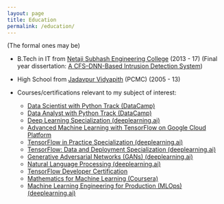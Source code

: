 ```yaml
---
layout: page
title: Education
permalink: /education/
---
```

(The formal ones may be)

  -   B.Tech in IT from [Netaji Subhash Engineering College](http://www.google.com/url?q=http%3A%2F%2Fnsec.ac.in&sa=D&sntz=1&usg=AFQjCNFe2EBGpA-oSLcYVmdISgkSmENcHg) (2013 - 17) (Final year dissertation: [A CFS–DNN-Based Intrusion Detection System](https://www.google.com/url?q=https%3A%2F%2Flink.springer.com%2Fchapter%2F10.1007%2F978-981-10-7901-6_19&sa=D&sntz=1&usg=AFQjCNG3tTcrgh7dSLAOYYjUY7PcCnpDQA))
-   High School from [Jadavpur Vidyapith](http://www.google.com/url?q=http%3A%2F%2Fjadavpurvidyapithhs.org%2F&sa=D&sntz=1&usg=AFQjCNEwgsSXPP9UKLU9PxZOHYFpMamXIA) (PCMC) (2005 - 13)
-   Courses/certifications relevant to my subject of interest:

    -   [Data Scientist with Python Track (DataCamp)](https://www.google.com/url?q=https%3A%2F%2Fwww.dropbox.com%2Fs%2Fo1asim0it9204nv%2FData%2520Scientist%2520with%2520Python%2520Track.pdf%3Fdl%3D0&sa=D&sntz=1&usg=AFQjCNEFFOHFcOzP0mGWOxA6PbOxJkcDow)
    -   [Data Analyst with Python Track (DataCamp)](https://www.google.com/url?q=https%3A%2F%2Fwww.dropbox.com%2Fs%2Fo1asim0it9204nv%2FData%2520Scientist%2520with%2520Python%2520Track.pdf%3Fdl%3D0&sa=D&sntz=1&usg=AFQjCNEFFOHFcOzP0mGWOxA6PbOxJkcDow)
    -   [Deep Learning Specialization (deeplearning.ai)](https://www.google.com/url?q=https%3A%2F%2Fwww.dropbox.com%2Fs%2Fey8tl7ci24bc81r%2FDeep%2520Learning%2520Specialization%2520Coursera.pdf%3Fdl%3D0&sa=D&sntz=1&usg=AFQjCNHv5b59FKsX9LSt2m8s1U3lLJnchQ)
    -   [Advanced Machine Learning with TensorFlow on Google Cloud Platform](https://www.google.com/url?q=https%3A%2F%2Fwww.dropbox.com%2Fs%2Fud6nuazsvcb4urt%2FAdvanced%2520Machine%2520Learning%2520with%2520TensorFlow%2520on%2520Google%2520Cloud%2520Platform.pdf%3Fdl%3D0&sa=D&sntz=1&usg=AFQjCNGVN8dCLRO7ug1CoiyHAC6xotLrbw)
    -   [TensorFlow in Practice Specialization (deeplearning.ai)](https://www.google.com/url?q=https%3A%2F%2Fwww.dropbox.com%2Fs%2Fusd3e3lk7vo8fm1%2FTensorFlow%2520in%2520Practice%2520Specialization.pdf%3Fdl%3D0&sa=D&sntz=1&usg=AFQjCNEfC8RyLfHCsQEE2lZs1fg-uRfRxw)
    -   [TensorFlow: Data and Deployment Specialization (deeplearning.ai)](https://www.google.com/url?q=https%3A%2F%2Fwww.coursera.org%2Faccount%2Faccomplishments%2Fspecialization%2F7WB6WXTY53JD&sa=D&sntz=1&usg=AFQjCNFhgcNQVNegGBgdXsuCkuEKWJW7wQ)
    -   [Generative Adversarial Networks (GANs) (deeplearning.ai)](https://www.coursera.org/account/accomplishments/specialization/certificate/3U5QXRJXRVZC)
    -   [Natural Language Processing (deeplearning.ai)](https://www.coursera.org/account/accomplishments/specialization/certificate/FS7WK2VD2464)
    -   [TensorFlow Developer Certification](https://www.credential.net/76305e02-01c7-4240-9612-09143a17e3b8#gs.oxvgq4)
    -   [Mathematics for Machine Learning (Coursera)](https://www.coursera.org/account/accomplishments/specialization/certificate/ENKE8EHF4UUJ)
    -   [Machine Learning Engineering for Production (MLOps) (deeplearning.ai)](https://www.coursera.org/account/accomplishments/specialization/39NHJ9FGN3TF)
